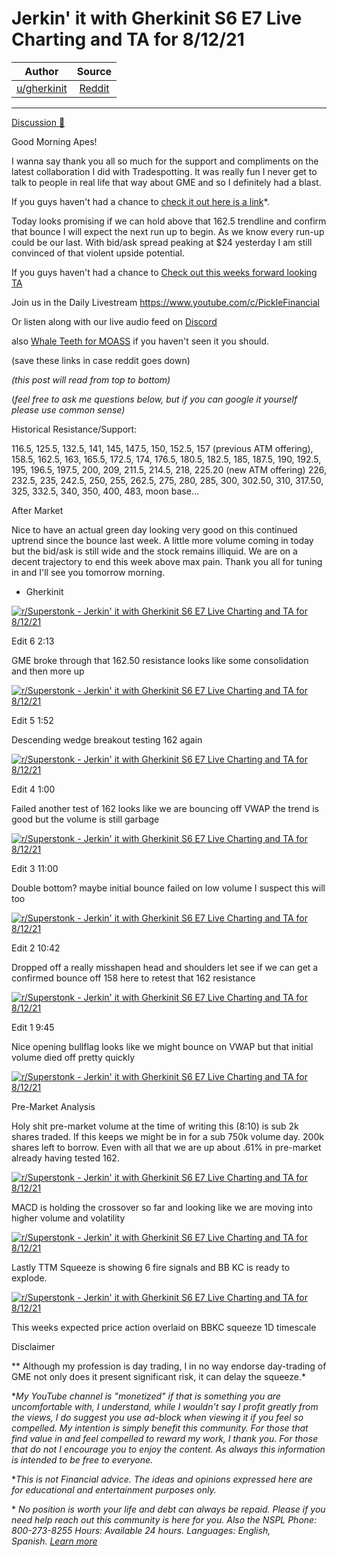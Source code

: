 Jerkin' it with Gherkinit S6 E7 Live Charting and TA for 8/12/21
================================================================

| Author      | Source | 
|  :----:     |    :----:   |        
| [u/gherkinit](https://www.reddit.com/user/gherkinit/) | [Reddit](https://www.reddit.com/r/Superstonk/comments/p2yq6m/jerkin_it_with_gherkinit_s6_e7_live_charting_and/) |

---


[Discussion 🦍](https://www.reddit.com/r/Superstonk/search?q=flair_name%3A%22Discussion%20%F0%9F%A6%8D%22&restrict_sr=1)

Good Morning Apes!

I wanna say thank you all so much for the support and compliments on the latest collaboration I did with Tradespotting. It was really fun I never get to talk to people in real life that way about GME and so I definitely had a blast.

If you guys haven't had a chance to [check it out here is a link](https://www.youtube.com/watch?v=kT-8XqqQcug)*.

Today looks promising if we can hold above that 162.5 trendline and confirm that bounce I will expect the next run up to begin. As we know every run-up could be our last. With bid/ask spread peaking at $24 yesterday I am still convinced of that violent upside potential.

If you guys haven't had a chance to [Check out this weeks forward looking TA](https://www.reddit.com/r/Superstonk/comments/p0koqe/jerkin_it_with_gherkinit_forward_looking_ta_for/)

Join us in the Daily Livestream <https://www.youtube.com/c/PickleFinancial>

Or listen along with our live audio feed on [Discord](https://discord.gg/HbqnUVsSrH)

also [Whale Teeth for MOASS](https://www.reddit.com/r/Superstonk/comments/p1ft0f/moass_hype_video/?utm_source=share&utm_medium=web2x&context=3) if you haven't seen it you should.

(save these links in case reddit goes down)

*(this post will read from top to bottom)*

(*feel free to ask me questions below, but if you can google it yourself please use common sense)*

Historical Resistance/Support:

116.5, 125.5, 132.5, 141, 145, 147.5, 150, 152.5, 157 (previous ATM offering), 158.5, 162.5, 163, 165.5, 172.5, 174, 176.5, 180.5, 182.5, 185, 187.5, 190, 192.5, 195, 196.5, 197.5, 200, 209, 211.5, 214.5, 218, 225.20 (new ATM offering) 226, 232.5, 235, 242.5, 250, 255, 262.5, 275, 280, 285, 300, 302.50, 310, 317.50, 325, 332.5, 340, 350, 400, 483, moon base...

After Market

Nice to have an actual green day looking very good on this continued uptrend since the bounce last week. A little more volume coming in today but the bid/ask is still wide and the stock remains illiquid. We are on a decent trajectory to end this week above max pain. Thank you all for tuning in and I'll see you tomorrow morning.

- Gherkinit

[![r/Superstonk - Jerkin' it with Gherkinit S6 E7 Live Charting and TA for 8/12/21](https://preview.redd.it/b9c768logzg71.png?width=565&format=png&auto=webp&s=875b10652146c997a02873769110aca85e03568d)](https://preview.redd.it/b9c768logzg71.png?width=565&format=png&auto=webp&s=875b10652146c997a02873769110aca85e03568d)

Edit 6 2:13

GME broke through that 162.50 resistance looks like some consolidation and then more up

[![r/Superstonk - Jerkin' it with Gherkinit S6 E7 Live Charting and TA for 8/12/21](https://preview.redd.it/mtscq0jhxyg71.png?width=1779&format=png&auto=webp&s=7c9cd7c9b3dc65c98ec57046563d31f0a6fa3e11)](https://preview.redd.it/mtscq0jhxyg71.png?width=1779&format=png&auto=webp&s=7c9cd7c9b3dc65c98ec57046563d31f0a6fa3e11)

Edit 5 1:52

Descending wedge breakout testing 162 again

[![r/Superstonk - Jerkin' it with Gherkinit S6 E7 Live Charting and TA for 8/12/21](https://preview.redd.it/xpc36mnrtyg71.png?width=1756&format=png&auto=webp&s=e50687a76ed9a344509401493e56a83e7a2f6ba3)](https://preview.redd.it/xpc36mnrtyg71.png?width=1756&format=png&auto=webp&s=e50687a76ed9a344509401493e56a83e7a2f6ba3)

Edit 4 1:00

Failed another test of 162 looks like we are bouncing off VWAP the trend is good but the volume is still garbage

[![r/Superstonk - Jerkin' it with Gherkinit S6 E7 Live Charting and TA for 8/12/21](https://preview.redd.it/xcnhxdywjyg71.png?width=1770&format=png&auto=webp&s=1beea2ac9a39c6ccf1a4065d9293dedb0c3a62a2)](https://preview.redd.it/xcnhxdywjyg71.png?width=1770&format=png&auto=webp&s=1beea2ac9a39c6ccf1a4065d9293dedb0c3a62a2)

Edit 3 11:00

Double bottom? maybe initial bounce failed on low volume I suspect this will too

[![r/Superstonk - Jerkin' it with Gherkinit S6 E7 Live Charting and TA for 8/12/21](https://preview.redd.it/sexak58uyxg71.png?width=1776&format=png&auto=webp&s=79253860eddf0059b8e4ec76399f659a496cf397)](https://preview.redd.it/sexak58uyxg71.png?width=1776&format=png&auto=webp&s=79253860eddf0059b8e4ec76399f659a496cf397)

Edit 2 10:42

Dropped off a really misshapen head and shoulders let see if we can get a confirmed bounce off 158 here to retest that 162 resistance

[![r/Superstonk - Jerkin' it with Gherkinit S6 E7 Live Charting and TA for 8/12/21](https://preview.redd.it/kgy9pz4tvxg71.png?width=1772&format=png&auto=webp&s=7c29087ca9cb7593e776a161145344fe3325046f)](https://preview.redd.it/kgy9pz4tvxg71.png?width=1772&format=png&auto=webp&s=7c29087ca9cb7593e776a161145344fe3325046f)

Edit 1 9:45

Nice opening bullflag looks like we might bounce on VWAP but that initial volume died off pretty quickly

[![r/Superstonk - Jerkin' it with Gherkinit S6 E7 Live Charting and TA for 8/12/21](https://preview.redd.it/4csh51hflxg71.png?width=1769&format=png&auto=webp&s=49d406575e4c068c96ef88acefeff34e50115f58)](https://preview.redd.it/4csh51hflxg71.png?width=1769&format=png&auto=webp&s=49d406575e4c068c96ef88acefeff34e50115f58)

Pre-Market Analysis

Holy shit pre-market volume at the time of writing this (8:10) is sub 2k shares traded. If this keeps we might be in for a sub 750k volume day. 200k shares left to borrow. Even with all that we are up about .61% in pre-market already having tested 162.

[![r/Superstonk - Jerkin' it with Gherkinit S6 E7 Live Charting and TA for 8/12/21](https://preview.redd.it/rhk2b2375xg71.png?width=1757&format=png&auto=webp&s=40c3eea4208a7aef4bc4f6a79f768c50ef8dee8d)](https://preview.redd.it/rhk2b2375xg71.png?width=1757&format=png&auto=webp&s=40c3eea4208a7aef4bc4f6a79f768c50ef8dee8d)

MACD is holding the crossover so far and looking like we are moving into higher volume and volatility

[![r/Superstonk - Jerkin' it with Gherkinit S6 E7 Live Charting and TA for 8/12/21](https://preview.redd.it/p0f62juk5xg71.png?width=1761&format=png&auto=webp&s=bfef300b61f24123d43da733d34dfc7cba550eb5)](https://preview.redd.it/p0f62juk5xg71.png?width=1761&format=png&auto=webp&s=bfef300b61f24123d43da733d34dfc7cba550eb5)

Lastly TTM Squeeze is showing 6 fire signals and BB KC is ready to explode.

[![r/Superstonk - Jerkin' it with Gherkinit S6 E7 Live Charting and TA for 8/12/21](https://preview.redd.it/hs9wbgxw5xg71.png?width=1451&format=png&auto=webp&s=ccd7e5fbcd42cc3d7a3ccbd7d18ca4d08ab8ac87)](https://preview.redd.it/hs9wbgxw5xg71.png?width=1451&format=png&auto=webp&s=ccd7e5fbcd42cc3d7a3ccbd7d18ca4d08ab8ac87)

This weeks expected price action overlaid on BBKC squeeze 1D timescale

Disclaimer

** Although my profession is day trading, I in no way endorse day-trading of GME not only does it present significant risk, it can delay the squeeze.*

**My YouTube channel is "monetized" if that is something you are uncomfortable with, I understand, while I wouldn't say I profit greatly from the views, I do suggest you use ad-block when viewing it if you feel so compelled.* *My intention is simply benefit this community. For those that find value in and feel compelled to reward my work, I thank you. For those that do not I encourage you to enjoy the content. As always this information is intended to be free to everyone.*

**This is not Financial advice. The ideas and opinions expressed here are for educational and entertainment purposes only.*

* *No position is worth your life and debt can always be repaid. Please if you need help reach out this community is here for you. Also the NSPL Phone: 800-273-8255 Hours: Available 24 hours. Languages: English, Spanish.* [*Learn more*](https://suicidepreventionlifeline.org/)
